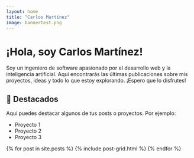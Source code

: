 ```yaml
---
layout: home
title: "Carlos Martínez"
image: bannertest.png
---
```


<div class="page__hero--overlay" style="background-image: url({{ page.image | relative_url }});"></div>

# ¡Hola, soy Carlos Martínez!

Soy un ingeniero de software apasionado por el desarrollo web y la inteligencia artificial. Aquí encontrarás las últimas publicaciones sobre mis proyectos, ideas y todo lo que estoy explorando. ¡Espero que lo disfrutes!

## 🌟 Destacados

Aquí puedes destacar algunos de tus posts o proyectos. Por ejemplo:

- Proyecto 1
- Proyecto 2
- Proyecto 3

<div class="tiles">
{% for post in site.posts %}
	{% include post-grid.html %}
{% endfor %}
</div><!-- /.tiles -->
